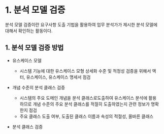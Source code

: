 # 1. 분석 모델 검증

분석 모델 검증이란 요구사항 도출 기법을 활용하여 업무 분석가가 제시한 분석 모델에 대해서 확인하는 활동이다.

## 1. 분석 모델 검증 방법

* 유스케이스 모델

  * 시스템 기능에 대한 유스케이스 모형 상세화 수준 및 적정성 검증을 위해서 액터, 유스케이스, 유스케이스 명세서 점검
  
* 개념 수준의 분석 클래스 검증

  * 시스템의 주요 도메인 개념을 분석 클래스로도출하여 유스케이스 분석에 활용하므로 개념 수준의 주요 분석 클래스를 적절히 도출하였는지 관련 정보가 명확한지 점검
  * 주요 클래스 도출 여부, 도출된 클래스 이름과 속성의 적절성, 올바른 클래스

* 분석 클래스 검증
